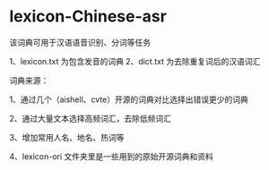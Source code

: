 
# lexicon-Chinese-asr
该词典可用于汉语语音识别、分词等任务

1、lexicon.txt 为包含发音的词典
2、dict.txt 为去除重复词后的汉语词汇



词典来源：

1、通过几个（aishell、cvte）开源的词典对比选择出错误更少的词典

2、通过大量文本选择高频词汇，去除低频词汇

3、增加常用人名、地名、热词等

4、lexicon-ori 文件夹里是一些用到的原始开源词典和资料
